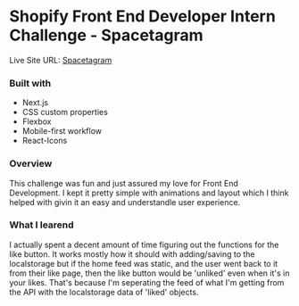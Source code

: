 # Shopify Front End Developer Intern Challenge - Spacetagram

Live Site URL: [Spacetagram](https://spacetagram.vercel.app/)

### Built with

- Next.js
- CSS custom properties
- Flexbox
- Mobile-first workflow
- React-Icons

### Overview

This challenge was fun and just assured my love for Front End Development. I kept it pretty simple with animations and layout which I think helped with givin it an easy and understandle user experience.

### What I learend

I actually spent a decent amount of time figuring out the functions for the like button. It works mostly how it should with adding/saving to the localstorage but if the home feed was static, and the user went back to it from their like page, then the like button would be 'unliked' even when it's in your likes. That's because I'm seperating the feed of what I'm getting from the API with the localstorage data of 'liked' objects. 